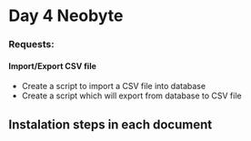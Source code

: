 # Day 4 Neobyte
### Requests:
#### Import/Export CSV file 
* Create a script to import a CSV file into database 
* Create a script which will export from database to CSV file

## Instalation steps in each document
